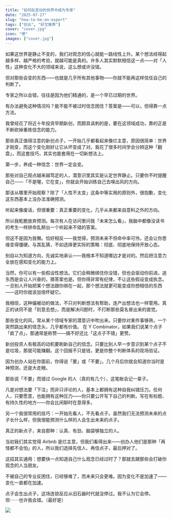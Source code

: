 ```yaml
---
title: "如何在变动的世界中成为专家"
date: "2025-07-27"
slug: "how-to-be-an-expert"
tags: ["创业", "好文推荐"]
cover: "cover.jpg"
icon: "😎"
images: ["cover.jpg"]
---
```

如果这世界是静止不变的，我们对观念的信心就能一路线性上升。某个想法经得起越多样、越严格的考验，就越可能是真的。许多人其实默默相信这一点——对「人性」这种变化不大的领域来说，这么想或许没错。



但对那些会变的东西——也就是几乎所有其他事物——你就不能再这样信任自己的判断了。



专家之所以会错，往往是因为他们精通的，是一个早已过期的世界。



有办法避免这种情况吗？能不能不被过时信念困住？答案是——可以，但得靠一点方法。



我曾经花了将近十年投资早期新创，而颇具讽刺的是，要在这领域成功，靠的正是不断砍掉重练信念的能力。



那些真正值得注意的新创点子，一开始几乎都看起来像烂主意，原因很简单：世界才刚变，而这个变化刚好让它从坏变成了对。我花了很多时间学会分辨这种「翻盘」，而这套技巧，其实也能套用在一切新想法上。



第一步，养成一种信念：世界一定会变。



那些对自己观点越来越笃定的人，潜意识里其实是认定世界静止。只要你不时提醒自己——「不是喔，它在变」，你就会开始训练自己去嗅出风的方向。



那该从哪里开始观察？除了「人性不太变」这条中等实用的原则外，很抱歉，变化这东西基本上没办法准确预测。



听起来像废话，但很重要：真正重要的变化，几乎从来都来自意料之外的方向。



所以我乾脆放弃预测。每次有人在访问里问我「未来怎么看」，我脑中都像没读书的考生一样拼命乱掰出一个听起来不错的答案。



但这不是因为我懒。恰好相反——我觉得，预测未来不但命中率可怜，还会让你思维变得僵硬。与其乱猜，不如选择更实际的策略：彻底、彻底地保持开放心态。



别自以为知道方向，先诚实地承认——我根本不知道哪边才是对的。然后把注意力全放在感知变化的能力上。



当然，你可以有一些假设性想法。它们会稍微绑住你没错，但也会驱动你前进。追东西是会让人兴奋的，猜答案也是。但你得非常有纪律，不让这些假设变成执念。
一旦别人开始把某个想法跟你绑在一起，那个想法就更可能变成你想相信的东西——这时你就该加倍怀疑它。



我相信，这种偏被动的做法，不只对判断想法有帮助，连产出想法也一样管用。真正的诀窍不是「刻意去想」，而是解决问题时，不打断那些莫名冒出来的直觉。



那些变化的风，常从某个领域专家的潜意识中吹出来。只要你对某件事够熟，一个突然跳出来的怪念头，几乎都有价值。
在 Y Combinator，如果我们说某个点子「疯了点」，那通常是称赞——搞不好还比「这点子不错」更赞。



新创投资人有极高的动机要刷新自己的信念。只要比别人早一步意识到某个点子不是垃圾，那就可能赚翻。这个回报不只是钱，更是你整个判断体系的现场验证。



因为创办人站在你面前，你得说「要」或「不要」，几个月后你就会知道你当时是神预测，还是大走眼。



那些说「不要」而错过 Google 的人（真的有几个），这笔帐会记一辈子。



凡是对想法要「下注」而非只评论的人，基本上都拥有这种自我纠错压力。任何人，只要愿意，也能拥有这种压力——你只要公开写下自己的判断。写在有标题、有持久性的地方——你会比闲聊时在意得多。



另一个我很常用的技巧：一开始先看人，不先看点子。虽然我们无法预测未来的点子长什么样，但我很能预测什么样的人会生出未来的点子。



真正的新点子，来自那种：认真、有劲、脑袋够独立的人。



当初我们其实觉得 Airbnb 是烂主意，但我们看得出来——创办人他们是那种「再怪都不会怕」的人，所以我们选择先信人、再信点子，最后押对了。



这招其实通用：想要快一点知道自己什么观念已经过时了？那就去跟那些会打破你观念的人当朋友。



不被自己的专业反困住，已经够难了，而未来只会更难。因为变化不是加速了——变化一直都在加速。



点子会生出点子，这场连锁反应从旧石器时代就没停过。我不认为它会停。
但⋯⋯也许我会错。（最好是）




![](https://prod-files-secure.s3.us-west-2.amazonaws.com/112d0858-5090-4d34-a606-b75eb8d65fd2/46476355-9cf3-4e99-9b7a-3531bc426380/1000202064.png?X-Amz-Algorithm=AWS4-HMAC-SHA256&X-Amz-Content-Sha256=UNSIGNED-PAYLOAD&X-Amz-Credential=ASIAZI2LB466WRZVQYKY%2F20251005%2Fus-west-2%2Fs3%2Faws4_request&X-Amz-Date=20251005T212616Z&X-Amz-Expires=3600&X-Amz-Security-Token=IQoJb3JpZ2luX2VjEOL%2F%2F%2F%2F%2F%2F%2F%2F%2F%2FwEaCXVzLXdlc3QtMiJHMEUCIDur4ZWa2wrZITdsxqpa86%2FGcOWzekBcw%2BmwRc0YQ8g1AiEA2V4XZif%2F8SExWaMoey4WNTtTWYRPBvo6woub4lhexrgq%2FwMIexAAGgw2Mzc0MjMxODM4MDUiDFs2XlzNQH5DigDqjCrcA6FjjHeqNXzuH2AdkQIPiXRY6w7HGW2hBY0amToH1TUXYRw8HpTTvACqqjj0f9w6c2Xb3TRZfRO50hXByK0JjdKZyikloVTzzw8%2FNnqBSfoskLWgNaFs446A23As%2BHzNFSX%2BDZLTtoPdkfKccxWnvsY9uRRvAy20wimq0uzie0xrmSKcy7uutC%2FRwsf%2FD5Ze8pEMlZf%2F7nC99Xib0mGZeYQP8ucJypwau1wNEG%2FvNP4d1UToM0Cf3CJaRBtn3EgUi4othKXGCHzlVKbSSFW%2F%2BmFedkyKjDk6W7wQwe8IAdbx7I9nCdSM7zipm2ldOOQ6uhPYaZ%2BYHP17D3pdf0im%2BqMIyJTsFxNl%2Bwz2%2FZNldUg7zJ5rUBm7878Oxz5ZvqI3Bljli7sLNy9RFJ%2Bl8%2Beb2esH582PTEww4nCNnHLHgwoSBzQb601%2BRSmOVZcq2ErBn96eCbYq0voGVf6F8IlJ2V3bjl3JYZnYci0MRPg2di%2FJY4GSxsnwLutId92yf6%2FHyJ9CXyOqF7oMRtc3qh0kENHh3flYX%2F91ap13rIOQyuVSomBYsODa3jMjsIYnMPh3kWDa2yUtZFSb9KRpx8YOerK9FpXQQfvoD%2BAnS0wpNe%2B%2BMalQfpHMy2K%2F3ymiMKHoiscGOqUB%2Bp2OrK%2Fls3bwx5BhjmZmMEpJiYZyU6J8rzTHtFhlB2MIPidggvO8XByj5921eNYbEJOkoLDvKGOZL4yGGUcmqBA3%2BdgMK2DnSum4HVreD5c7055%2Ffn8Hf%2Bd%2BXoxhN0uTI%2FYY3aNl2nJTJ2TJSEEL%2BK4XeevPC7s0h8%2FF6rgR8Z2f7A%2F2rWIlT0RJwoa5fPF6WByocODEGEsEWns5ZwFSQSh3%2Bvcx&X-Amz-Signature=0121de62513c6c0167ea0c00dd97c76cce5ee9ff7c0276f8ea96e383a4197793&X-Amz-SignedHeaders=host&x-amz-checksum-mode=ENABLED&x-id=GetObject)


